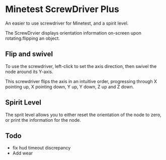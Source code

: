 # Minetest ScrewDriver Plus 

An easier to use screwdriver for Minetest, and a spirit level.

The ScrewDrvier displays orientation information on-screen upon rotating.flipping an object.

## Flip and swivel

To use the screwdriver, left-click to set the axis direction, then swivel the node around its Y-axis.

This screwdriver flips the axis in an intuitive order, progressing through X pointing up, X pointing down, Y up, Y down, Z up and Z down.

## Spirit Level

The sprit level allows you to either reset the orientation of the node to zero, or print the information for the node.

## Todo

* fix hud timeout discrepancy
* Add wear
